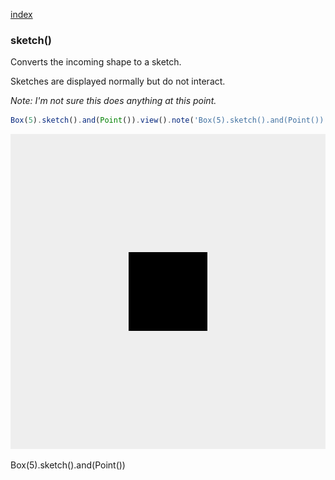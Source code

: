 [index](../../nb/api/index.md)
### sketch()
Converts the incoming shape to a sketch.

Sketches are displayed normally but do not interact.

_Note: I'm not sure this does anything at this point._

```JavaScript
Box(5).sketch().and(Point()).view().note('Box(5).sketch().and(Point())');
```

![Image](sketch.md.0.png)

Box(5).sketch().and(Point())
